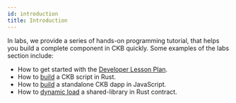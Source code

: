 ```yaml
---
id: introduction
title: Introduction
---
```


In labs, we provide a series of hands-on programming tutorial, that helps you build a complete component in CKB quickly. Some examples of the labs section include:

* How to get started with the [Developer Lesson Plan](developer-lesson-plan).
* How to [build](sudtbycapsule) a CKB script in Rust.
* How to [build](lumos-nervosdao) a standalone CKB dapp in JavaScript.
* How to [dynamic load](capsule-dynamic-loading-tutorial) a shared-library in Rust contract.
